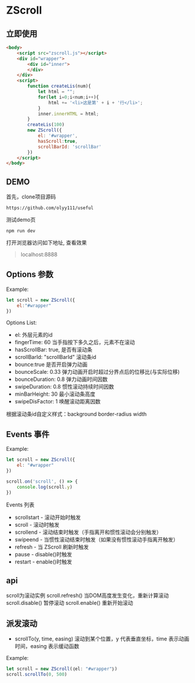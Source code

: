 ﻿# ZScroll

## 立即使用

```HTML
<body>
    <script src="zscroll.js"></script>
    <div id="wrapper">
        <div id="inner">
        </div>
    </div>
    <script>
        function createLis(num){
			let html = "";
			for(let i=0;i<num;i++){
				html += '<li>这是第' + i + '行</li>';
			}
			inner.innerHTML = html;
		}
        createLis(100)
        new ZScroll({
            el: '#wrapper',
            hasScroll:true,
            scrollBarId: 'scrollBar'
        })
    </script>
</body>

```

## DEMO

首先，clone项目源码

```shell
https://github.com/olyy111/useful
```

测试demo页

```shell
npm run dev
```

打开浏览器访问如下地址, 查看效果

> localhost:8888

## Options 参数

Example:

```javascript
let scroll = new ZScroll({
    el:"#wrapper"
})
```

Options List:

- el: 外层元素的id
- fingerTime: 60 当手指按下多久之后，元素不在滚动
- hasScrollBar: true, 是否有滚动条
- scrollBarId: "scrollBarId" 滚动条id
- bounce:true  是否开启弹力动画
- bounceScale: 0.33 弹力动画开启时超过分界点后的位移比(与实际位移)
- bounceDuration: 0.8 弹力动画时间因数
- swipeDuration: 0.8 惯性滚动持续时间因数
- minBarHeight: 30 最小滚动条高度
- swipeDisFactor: 1 唤醒滚动距离因数

根据滚动条id自定义样式：background border-radius width

## Events 事件

Example:

```javascript
let scroll = new ZScroll({
    el: "#wrapper"
})

scroll.on('scroll', () => {
    console.log(scroll.y)
})
```

Events 列表

- scrollstart - 滚动开始时触发
- scroll - 滚动时触发
- scrollend - 滚动结束时触发（手指离开和惯性滚动会分别触发）
- swipeend - 当惯性滚动结束时触发（如果没有惯性滚动手指离开触发）
- refresh - 当 ZScroll 刷新时触发
- pause - disable()时触发
- restart - enable()时触发

## api
scroll为滚动实例
scroll.refresh() 当DOM高度发生变化，重新计算滚动
scroll.disable() 暂停滚动
scroll.enable() 重新开始滚动

## 派发滚动

- scrollTo(y, time, easing) 滚动到某个位置，y 代表垂直坐标，time 表示动画时间，easing 表示缓动函数

Example:

```javascript
let scroll = new ZScroll(｛el: "#wrapper"｝)
scroll.scrollTo(0, 500)
```




